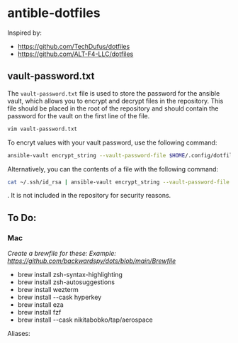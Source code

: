 # antible-dotfiles
Inspired by: 
- https://github.com/TechDufus/dotfiles
- https://github.com/ALT-F4-LLC/dotfiles

## vault-password.txt
The `vault-password.txt` file is used to store the password for the ansible vault, which allows you to encrypt and decrypt files in the repository. This file should be placed in the root of the repository and should contain the password for the vault on the first line of the file.

```bash
vim vault-password.txt
```

To encryt values with your vault password, use the following command:

```bash
ansible-vault encrypt_string --vault-password-file $HOME/.config/dotfiles/vault-password.txt 'mysupersecretvalue' --name 'MY_SECRET_VAR'
```

Alternatively, you can the contents of a file with the following command:

```bash
cat ~/.ssh/id_rsa | ansible-vault encrypt_string --vault-password-file $HOME/.config/dotfiles/vault-password.txt --stdin-name "id_rsa"
```


. It is not included in the repository for security reasons.


## To Do:
### Mac
_Create a brewfile for these:_
_Example: https://github.com/backwardspy/dots/blob/main/Brewfile_
- brew install zsh-syntax-highlighting
- brew install zsh-autosuggestions
- brew install wezterm
- brew install --cask hyperkey
- brew install eza
- brew install fzf
- brew install --cask nikitabobko/tap/aerospace

Aliases:

